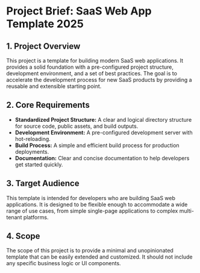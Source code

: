 # Project Brief: SaaS Web App Template 2025

## 1. Project Overview

This project is a template for building modern SaaS web applications. It provides a solid foundation with a pre-configured project structure, development environment, and a set of best practices. The goal is to accelerate the development process for new SaaS products by providing a reusable and extensible starting point.

## 2. Core Requirements

- **Standardized Project Structure:** A clear and logical directory structure for source code, public assets, and build outputs.
- **Development Environment:** A pre-configured development server with hot-reloading.
- **Build Process:** A simple and efficient build process for production deployments.
- **Documentation:** Clear and concise documentation to help developers get started quickly.

## 3. Target Audience

This template is intended for developers who are building SaaS web applications. It is designed to be flexible enough to accommodate a wide range of use cases, from simple single-page applications to complex multi-tenant platforms.

## 4. Scope

The scope of this project is to provide a minimal and unopinionated template that can be easily extended and customized. It should not include any specific business logic or UI components.
